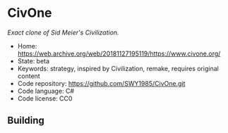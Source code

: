 # CivOne

_Exact clone of Sid Meier's Civilization._

- Home: https://web.archive.org/web/20181127195119/https://www.civone.org/
- State: beta
- Keywords: strategy, inspired by Civilization, remake, requires original content
- Code repository: https://github.com/SWY1985/CivOne.git
- Code language: C#
- Code license: CC0

## Building

